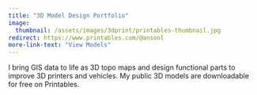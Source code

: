 ```yaml
---
title: "3D Model Design Portfolio"
image: 
  thumbnail: /assets/images/3dprint/printables-thumbnail.jpg
redirect: https://www.printables.com/@ansonl
more-link-text: "View Models"
---
```


I bring GIS data to life as 3D topo maps and design functional parts to improve 3D printers and vehicles. My public 3D models are downloadable for free on Printables. 